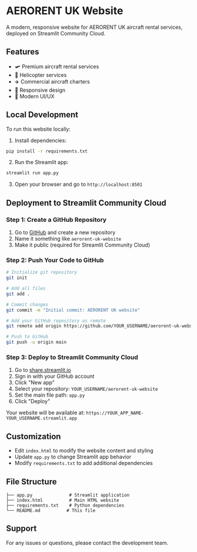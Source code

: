 # AERORENT UK Website

A modern, responsive website for AERORENT UK aircraft rental services, deployed on Streamlit Community Cloud.

## Features

- 🛩️ Premium aircraft rental services
- 🚁 Helicopter services
- ✈️ Commercial aircraft charters
- 📱 Responsive design
- 🎨 Modern UI/UX

## Local Development

To run this website locally:

1. Install dependencies:
```bash
pip install -r requirements.txt
```

2. Run the Streamlit app:
```bash
streamlit run app.py
```

3. Open your browser and go to `http://localhost:8501`

## Deployment to Streamlit Community Cloud

### Step 1: Create a GitHub Repository

1. Go to [GitHub](https://github.com) and create a new repository
2. Name it something like `aerorent-uk-website`
3. Make it public (required for Streamlit Community Cloud)

### Step 2: Push Your Code to GitHub

```bash
# Initialize git repository
git init

# Add all files
git add .

# Commit changes
git commit -m "Initial commit: AERORENT UK website"

# Add your GitHub repository as remote
git remote add origin https://github.com/YOUR_USERNAME/aerorent-uk-website.git

# Push to GitHub
git push -u origin main
```

### Step 3: Deploy to Streamlit Community Cloud

1. Go to [share.streamlit.io](https://share.streamlit.io)
2. Sign in with your GitHub account
3. Click "New app"
4. Select your repository: `YOUR_USERNAME/aerorent-uk-website`
5. Set the main file path: `app.py`
6. Click "Deploy"

Your website will be available at: `https://YOUR_APP_NAME-YOUR_USERNAME.streamlit.app`

## Customization

- Edit `index.html` to modify the website content and styling
- Update `app.py` to change Streamlit app behavior
- Modify `requirements.txt` to add additional dependencies

## File Structure

```
├── app.py              # Streamlit application
├── index.html          # Main HTML website
├── requirements.txt    # Python dependencies
└── README.md          # This file
```

## Support

For any issues or questions, please contact the development team. 
